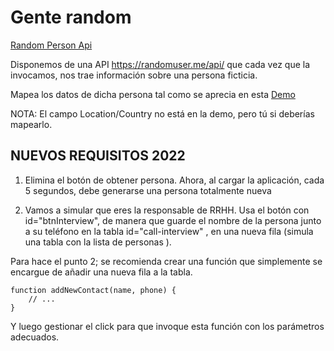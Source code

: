 # Gente random

[Random Person Api](https://randomuser.me/)
 

Disponemos de una API https://randomuser.me/api/ que cada vez que la invocamos, nos trae información sobre una persona ficticia.

Mapea los datos de dicha persona tal como se aprecia en esta [Demo](https://js-beginners.github.io/random-person-api-project/)

NOTA: El campo Location/Country no está en la demo, pero tú si deberías mapearlo.

## NUEVOS REQUISITOS 2022

1. Elimina el botón de obtener persona. Ahora, al cargar la aplicación, cada 5 segundos, debe generarse una persona totalmente nueva

2. Vamos a simular que eres la responsable de RRHH. Usa el botón con id="btnInterview", de manera que guarde el nombre de la persona junto a su teléfono en la tabla id="call-interview" , en una nueva fila (simula una tabla con la lista de personas ). 

Para hace el punto 2; se recomienda crear una función que simplemente se encargue de añadir una nueva fila a la tabla. 

```
function addNewContact(name, phone) {
    // ...
}
```

Y luego gestionar el click para que invoque esta función con los parámetros adecuados.
